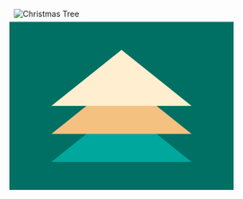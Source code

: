 ![Christmas Tree](https://cssbattle.dev/targets/34.png)

<div class="base">
  <div class="tri x"></div>
  <div class="tri y"></div>
  <div class="tri z"></div>
</div>
<style>
  .base {
    display:flex;
    justify-content:center;
    align-items:center;
    transform: translate(-8px,-8px);
    width: 400px;
    height: 300px;
    background: #007065;
  }
  .tri {
    position:absolute;
    border-left: 125px solid transparent;
    border-right: 125px solid transparent;
  }
  .x {
    transform: translate(0px, 50px);
    border-bottom: 100px solid #00A79D;
  }
  .y{
    border-bottom: 100px solid #F5C181;
  }
  .z {
    transform: translate(0px, -50px);
    border-bottom: 100px solid #FFEECF;
  }
  
</style>